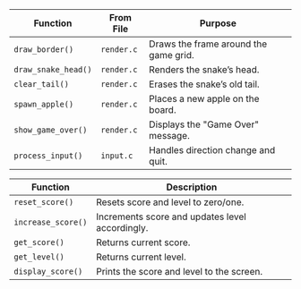 
| Function            | From File  | Purpose                               |
| ------------------- | ---------- | ------------------------------------- |
| `draw_border()`     | `render.c` | Draws the frame around the game grid. |
| `draw_snake_head()` | `render.c` | Renders the snake’s head.             |
| `clear_tail()`      | `render.c` | Erases the snake’s old tail.          |
| `spawn_apple()`     | `render.c` | Places a new apple on the board.      |
| `show_game_over()`  | `render.c` | Displays the "Game Over" message.     |
| `process_input()`   | `input.c`  | Handles direction change and quit.    |





| Function           | Description                                     |
| ------------------ | ----------------------------------------------- |
| `reset_score()`    | Resets score and level to zero/one.             |
| `increase_score()` | Increments score and updates level accordingly. |
| `get_score()`      | Returns current score.                          |
| `get_level()`      | Returns current level.                          |
| `display_score()`  | Prints the score and level to the screen.       |
